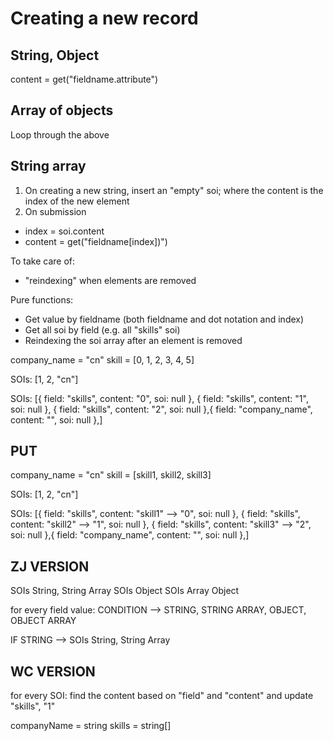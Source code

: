 

# Creating a new record


## String, Object

content = get("fieldname.attribute")

## Array of objects

Loop through the above

## String array

1. On creating a new string, insert an "empty" soi; where the content is the index of the new element
2. On submission 
  - index = soi.content
  - content = get("fieldname[index])")

To take care of:
- "reindexing" when elements are removed 


Pure functions:
- Get value by fieldname (both fieldname and dot notation and index)
- Get all soi by field (e.g. all "skills" soi)
- Reindexing the soi array after an element is removed


company_name = "cn"
skill = [0, 1, 2, 3, 4, 5]


SOIs: [1, 2, "cn"]

SOIs: [{
    field: "skills",
    content: "0",
    soi: null
},
{
    field: "skills",
    content: "1",
    soi: null
},
{
    field: "skills",
    content: "2",
    soi: null
},{
    field: "company_name",
    content: "",
    soi: null
},]



## PUT

company_name = "cn"
skill = [skill1, skill2, skill3]


SOIs: [1, 2, "cn"]

SOIs: [{
    field: "skills",
    content: "skill1" --> "0",
    soi: null
},
{
    field: "skills",
    content: "skill2" --> "1",
    soi: null
},
{
    field: "skills",
    content: "skill3" --> "2",
    soi: null
},{
    field: "company_name",
    content: "",
    soi: null
},]



## ZJ VERSION

SOIs String, String Array
SOIs Object
SOIs Array Object

for every field value:
    CONDITION --> STRING, STRING ARRAY, OBJECT, OBJECT ARRAY

IF STRING --> SOIs String, String Array



## WC VERSION

for every SOI:
    find the content based on "field" and "content" and update 
    "skills", "1"

companyName = string
skills = string[]